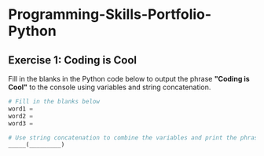 # Programming-Skills-Portfolio-Python

## Exercise 1: Coding is Cool

Fill in the blanks in the Python code below to output the phrase **"Coding is Cool"** to the console using variables and string concatenation.

```python
# Fill in the blanks below
word1 = 
word2 = 
word3 =

# Use string concatenation to combine the variables and print the phrase
_____(_________)
